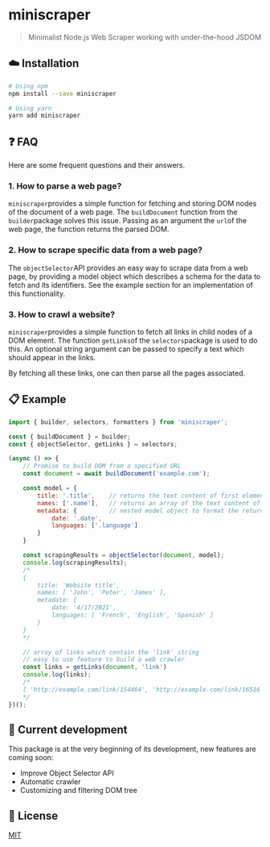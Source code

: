 # miniscraper

> Minimalist Node.js Web Scraper working with under-the-hood JSDOM

## :cloud: Installation

```sh
# Using npm
npm install --save miniscraper

# Using yarn
yarn add miniscraper
```

## :question: FAQ


Here are some frequent questions and their answers.

### 1. How to parse a web page?

`miniscraper`provides a simple function for fetching and storing DOM nodes of the document of a web page. 
The `buildDocument` function from the `builder`package solves this issue. Passing as an argument the `url`of the web page,
the function returns the parsed DOM.

### 2. How to scrape specific data from a web page?

The `objectSelector`API provides an easy way to scrape data from a web page,
by providing a model object which describes a schema for the data to fetch and its identifiers.
See the example section for an implementation of this functionality.


### 3. How to crawl a website?

`miniscraper`provides a simple function to fetch all links in child nodes of a DOM element.
The function `getLinks`of the `selectors`package is used to do this. 
An optional string argument can be passed to specify a text which should appear in the links.

By fetching all these links, one can then parse all the pages associated.

## :clipboard: Example

```js
import { builder, selectors, formatters } from 'miniscraper';

const { buildDocument } = builder;
const { objectSelector, getLinks } = selectors;

(async () => {
    // Promise to build DOM from a specified URL
    const document = await buildDocument('example.com');

    const model = {
        title: '.title',    // returns the text content of first element matching this selector
        names: ['.name'],   // returns an array of the text content of all elements matching this selector
        metadata: {         // nested model object to format the returned results
            date: '.date',
            languages: ['.language']
        }
    }

    const scrapingResults = objectSelector(document, model);
    console.log(scrapingResults);
    /*
    {
        title: 'Website title',
        names: [ 'John', 'Peter', 'James' ],
        metadate: {
            date: '4/17/2021',
            languages: [ 'French', 'English', 'Spanish' ]
        }
    }
    */

    // array of links which contain the 'link' string
    // easy to use feature to build a web crawler
    const links = getLinks(document, 'link')
    console.log(links);
    /*
    [ 'http://example.com/link/154464', 'http://example.com/link/16516' ]
    */
})();
```

## :dizzy: Current development

This package is at the very beginning of its development, new features are coming soon:
* Improve Object Selector API
* Automatic crawler
* Customizing and filtering DOM tree

## :scroll: License

[MIT][license]

[license]: /LICENSE